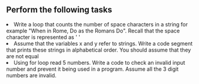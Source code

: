 Perform the following tasks
-------------------------------
<li> Write a loop that counts the number of space characters in a string for example "When in Rome, Do as the Romans Do". Recall that the space character is represented as ' ' 
<li> Assume that the variables x and y refer to strings. Write a code segment that prints these strings in alphabetical order. You should assume that they are not equal </li>
<li> Using for loop read 5 numbers. Write a code to check an invalid input number and prevent it being used in a program. Assume all the 3 digit numbers are invalid.

